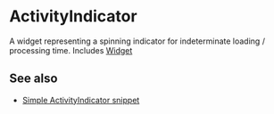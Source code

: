 ---
---
# ActivityIndicator

A widget representing a spinning indicator for indeterminate loading / processing time.
Includes [Widget](Widget.md)

## See also

- [Simple ActivityIndicator snippet](https://github.com/eclipsesource/tabris-js/tree/v1.10.0/snippets/activity-indicator/activityindicator.js)
